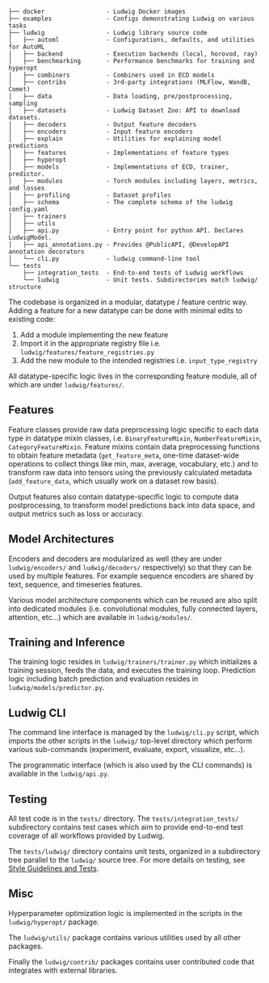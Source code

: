 ```
├── docker                 - Ludwig Docker images
├── examples               - Configs demonstrating Ludwig on various tasks
├── ludwig                 - Ludwig library source code
│   ├── automl             - Configurations, defaults, and utilities for AutoML
│   ├── backend            - Execution backends (local, horovod, ray)
│   ├── benchmarking       - Performance benchmarks for training and hyperopt
│   ├── combiners          - Combiners used in ECD models
│   ├── contribs           - 3rd-party integrations (MLFlow, WandB, Comet)
│   ├── data               - Data loading, pre/postprocessing, sampling
│   ├── datasets           - Ludwig Dataset Zoo: API to download datasets.
│   ├── decoders           - Output feature decoders
│   ├── encoders           - Input feature encoders
│   ├── explain            - Utilities for explaining model predictions
│   ├── features           - Implementations of feature types
│   ├── hyperopt
│   ├── models             - Implementations of ECD, trainer, predictor.
│   ├── modules            - Torch modules including layers, metrics, and losses
│   ├── profiling          - Dataset profiles
│   ├── schema             - The complete schema of the ludwig config.yaml
│   ├── trainers
│   ├── utils
│   ├── api.py             - Entry point for python API. Declares LudwigModel.
│   ├── api_annotations.py - Provides @PublicAPI, @DevelopAPI annotation decorators
│   └── cli.py             - ludwig command-line tool
└── tests
    ├── integration_tests  - End-to-end tests of Ludwig workflows
    └── ludwig             - Unit tests. Subdirectories match ludwig/ structure
```

The codebase is organized in a modular, datatype / feature centric way. Adding a feature for a new datatype can be done
with minimal edits to existing code:

1. Add a module implementing the new feature
1. Import it in the appropriate registry file i.e. `ludwig/features/feature_registries.py`
1. Add the new module to the intended registries i.e. `input_type_registry`

All datatype-specific logic lives in the corresponding feature module, all of which are under `ludwig/features/`.

## Features

Feature classes provide raw data preprocessing logic specific to each data type in datatype mixin classes, i.e.
`BinaryFeatureMixin`, `NumberFeatureMixin`, `CategoryFeatureMixin`.
Feature mixins contain data preprocessing functions to obtain feature metadata (`get_feature_meta`, one-time
dataset-wide operations to collect things like min, max, average, vocabulary, etc.) and to transform raw data into
tensors using the previously calculated metadata (`add_feature_data`, which usually work on a dataset row basis).

Output features also contain datatype-specific logic to compute data postprocessing, to transform model predictions back
into data space, and output metrics such as loss or accuracy.

## Model Architectures

Encoders and decoders are modularized as well (they are under `ludwig/encoders/` and `ludwig/decoders/` respectively) so
that they can be used by multiple features. For example sequence encoders are shared by text, sequence, and timeseries
features.

Various model architecture components which can be reused are also split into dedicated modules (i.e. convolutional
modules, fully connected layers, attention, etc...) which are available in `ludwig/modules/`.

## Training and Inference

The training logic resides in `ludwig/trainers/trainer.py` which initializes a training session, feeds the data, and
executes the training loop. Prediction logic including batch prediction and evaluation resides in
`ludwig/models/predictor.py`.

## Ludwig CLI

The command line interface is managed by the `ludwig/cli.py` script, which imports the other scripts in the `ludwig/`
top-level directory which perform various sub-commands (experiment, evaluate, export, visualize, etc...).

The programmatic interface (which is also used by the CLI commands) is available in the `ludwig/api.py`.

## Testing

All test code is in the `tests/` directory. The `tests/integration_tests/` subdirectory contains test cases which aim
to provide end-to-end test coverage of all workflows provided by Ludwig.

The `tests/ludwig/` directory contains unit tests, organized in a subdirectory tree parallel to the `ludwig/` source
tree. For more details on testing, see [Style Guidelines and Tests](../style_guidelines_and_tests).

## Misc

Hyperparameter optimization logic is implemented in the scripts in the `ludwig/hyperopt/` package.

The `ludwig/utils/` package contains various utilities used by all other packages.

Finally the `ludwig/contrib/` packages contains user contributed code that integrates with external libraries.
